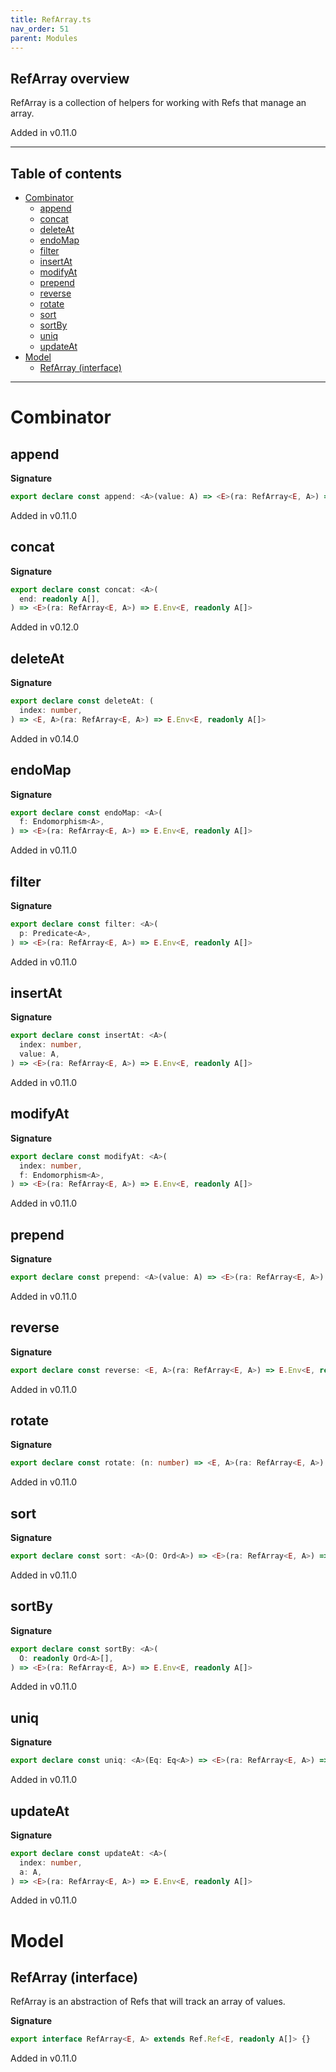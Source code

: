 ```yaml
---
title: RefArray.ts
nav_order: 51
parent: Modules
---
```


## RefArray overview

RefArray is a collection of helpers for working with Refs that manage an array.

Added in v0.11.0

---

<h2 class="text-delta">Table of contents</h2>

- [Combinator](#combinator)
  - [append](#append)
  - [concat](#concat)
  - [deleteAt](#deleteat)
  - [endoMap](#endomap)
  - [filter](#filter)
  - [insertAt](#insertat)
  - [modifyAt](#modifyat)
  - [prepend](#prepend)
  - [reverse](#reverse)
  - [rotate](#rotate)
  - [sort](#sort)
  - [sortBy](#sortby)
  - [uniq](#uniq)
  - [updateAt](#updateat)
- [Model](#model)
  - [RefArray (interface)](#refarray-interface)

---

# Combinator

## append

**Signature**

```ts
export declare const append: <A>(value: A) => <E>(ra: RefArray<E, A>) => E.Env<E, readonly A[]>
```

Added in v0.11.0

## concat

**Signature**

```ts
export declare const concat: <A>(
  end: readonly A[],
) => <E>(ra: RefArray<E, A>) => E.Env<E, readonly A[]>
```

Added in v0.12.0

## deleteAt

**Signature**

```ts
export declare const deleteAt: (
  index: number,
) => <E, A>(ra: RefArray<E, A>) => E.Env<E, readonly A[]>
```

Added in v0.14.0

## endoMap

**Signature**

```ts
export declare const endoMap: <A>(
  f: Endomorphism<A>,
) => <E>(ra: RefArray<E, A>) => E.Env<E, readonly A[]>
```

Added in v0.11.0

## filter

**Signature**

```ts
export declare const filter: <A>(
  p: Predicate<A>,
) => <E>(ra: RefArray<E, A>) => E.Env<E, readonly A[]>
```

Added in v0.11.0

## insertAt

**Signature**

```ts
export declare const insertAt: <A>(
  index: number,
  value: A,
) => <E>(ra: RefArray<E, A>) => E.Env<E, readonly A[]>
```

Added in v0.11.0

## modifyAt

**Signature**

```ts
export declare const modifyAt: <A>(
  index: number,
  f: Endomorphism<A>,
) => <E>(ra: RefArray<E, A>) => E.Env<E, readonly A[]>
```

Added in v0.11.0

## prepend

**Signature**

```ts
export declare const prepend: <A>(value: A) => <E>(ra: RefArray<E, A>) => E.Env<E, readonly A[]>
```

Added in v0.11.0

## reverse

**Signature**

```ts
export declare const reverse: <E, A>(ra: RefArray<E, A>) => E.Env<E, readonly A[]>
```

Added in v0.11.0

## rotate

**Signature**

```ts
export declare const rotate: (n: number) => <E, A>(ra: RefArray<E, A>) => E.Env<E, readonly A[]>
```

Added in v0.11.0

## sort

**Signature**

```ts
export declare const sort: <A>(O: Ord<A>) => <E>(ra: RefArray<E, A>) => E.Env<E, readonly A[]>
```

Added in v0.11.0

## sortBy

**Signature**

```ts
export declare const sortBy: <A>(
  O: readonly Ord<A>[],
) => <E>(ra: RefArray<E, A>) => E.Env<E, readonly A[]>
```

Added in v0.11.0

## uniq

**Signature**

```ts
export declare const uniq: <A>(Eq: Eq<A>) => <E>(ra: RefArray<E, A>) => E.Env<E, readonly A[]>
```

Added in v0.11.0

## updateAt

**Signature**

```ts
export declare const updateAt: <A>(
  index: number,
  a: A,
) => <E>(ra: RefArray<E, A>) => E.Env<E, readonly A[]>
```

Added in v0.11.0

# Model

## RefArray (interface)

RefArray is an abstraction of Refs that will track an array of values.

**Signature**

```ts
export interface RefArray<E, A> extends Ref.Ref<E, readonly A[]> {}
```

Added in v0.11.0
